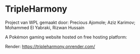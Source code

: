 # TripleHarmony
Project van WPL gemaakt door: Precious Ajomole; Aziz Karimov; Mohammed El Yabraki, Rizwan Hussain

A Pokémon gaming website hosted on free hosting platform:

Render:
https://tripleharmony.onrender.com/ 
